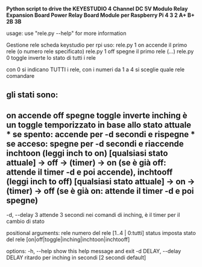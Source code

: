 **Python script to drive the KEYESTUDIO 4 Channel DC 5V Modulo Relay Expansion Board Power Relay Board Module per Raspberry Pi 4 3 2 A+ B+ 2B 3B**

usage: use "rele.py --help" for more information

Gestione rele scheda keystudio per rpi
uso:    rele.py 1 on            accende  il primo rele (o numero rele specificato)
        rele.py 1 off           spegne   il primo rele (...)
        rele.py 0 toggle        inverte  lo stato di tutti i rele

con 0 si indicano TUTTI i rele, con i numeri da 1 a 4 si sceglie quale rele comandare

gli stati sono:
-----------------------------------
on              accende
off             spegne
toggle          inverte
inching         è un toggle temporizzato in base allo stato attuale
                * se spento: accende per -d secondi e rispegne
                * se acceso: spegne per -d secondi e riaccende
inchtoon        (leggi inch to on)   [qualsiasi stato attuale] -> off -> (timer) -> on   (se è già off:  attende il timer -d e poi accende),
inchtooff       (leggi inch to off)  [qualsiasi stato attuale] -> on  -> (timer) -> off  (se è già on:   attende il timer -d e poi spegne)
-----------------------------------

-d, --delay 3   attende 3 secondi nei comandi di inching, è il timer per il cambio di stato

positional arguments:
  rele                  numero del rele [1..4 | 0:tutti]
  status                imposta stato del rele [on|off|toggle|inching|inchtoon|inchtooff]

options:
  -h, --help                 show this help message and exit
  -d DELAY, --delay DELAY    ritardo per inching in secondi [2 secondi default]
